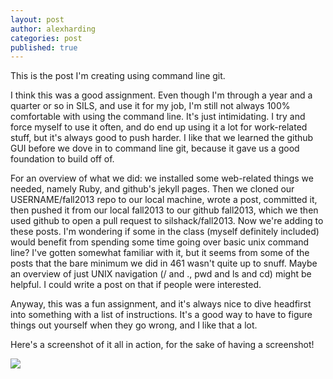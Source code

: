 ```yaml
---
layout: post
author: alexharding
categories: post
published: true
---
```


This is the post I'm creating using command line git.

I think this was a good assignment. Even though I'm through a year and a quarter or so in SILS, and use it for my job, I'm still not always 100% comfortable with using the command line. It's just intimidating.
I try and force myself to use it often, and do end up using it a lot for work-related stuff, but it's always good to push harder. I like that we learned the github GUI before we dove in to command line git, because it gave us a good foundation to build off of.

For an overview of what we did: we installed some web-related things we needed, namely Ruby, and github's jekyll pages. Then we cloned our USERNAME/fall2013 repo to our local machine, wrote a post, committed it, then pushed it from our local fall2013 to our github fall2013, which we then used github to open a pull request to silshack/fall2013. Now we're adding to these posts. I'm wondering if some in the class (myself definitely included) would benefit from spending some time going over basic unix command line? I've gotten somewhat familiar with it, but it seems from some of the posts that the bare minimum we did in 461 wasn't quite up to snuff. Maybe an overview of just UNIX navigation (/ and ., pwd and ls and cd) might be helpful. I could write a post on that if people were interested.

Anyway, this was a fun assignment, and it's always nice to dive headfirst into something with a list of instructions. It's a good way to have to figure things out yourself when they go wrong, and I like that a lot.

Here's a screenshot of it all in action, for the sake of having a screenshot!

![](http://i.imgur.com/X9VVSGZ.png)
